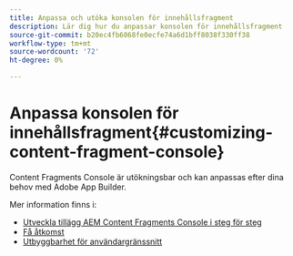 ```yaml
---
title: Anpassa och utöka konsolen för innehållsfragment
description: Lär dig hur du anpassar konsolen för innehållsfragment
source-git-commit: b20ec4fb6068fe0ecfe74a6d1bff8038f330ff38
workflow-type: tm+mt
source-wordcount: '72'
ht-degree: 0%

---
```


# Anpassa konsolen för innehållsfragment{#customizing-content-fragment-console}

Content Fragments Console är utökningsbar och kan anpassas efter dina behov med Adobe App Builder.

Mer information finns i:

* [Utveckla tillägg AEM Content Fragments Console i steg för steg](https://developer.adobe.com/uix/docs/services/aem-cf-console-admin/extension-development/)
* [Få åtkomst](https://developer.adobe.com/uix/docs/overview/get-access/)
* [Utbyggbarhet för användargränssnitt](https://developer.adobe.com/uix/docs/)
